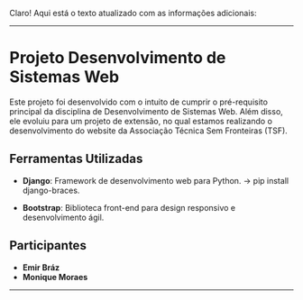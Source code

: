 Claro! Aqui está o texto atualizado com as informações adicionais:

---

# Projeto Desenvolvimento de Sistemas Web

Este projeto foi desenvolvido com o intuito de cumprir o pré-requisito principal da disciplina de Desenvolvimento de Sistemas Web. Além disso, ele evoluiu para um projeto de extensão, no qual estamos realizando o desenvolvimento do website da Associação Técnica Sem Fronteiras (TSF).

## Ferramentas Utilizadas

- **Django**: Framework de desenvolvimento web para Python.
-> pip install django-braces.

- **Bootstrap**: Biblioteca front-end para design responsivo e desenvolvimento ágil.

## Participantes

- **Emir Bráz**
- **Monique Moraes**

---

